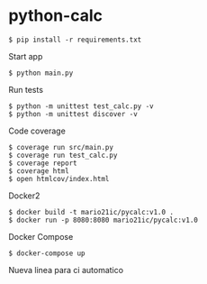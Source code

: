 # python-calc

```
$ pip install -r requirements.txt
```


Start app
```
$ python main.py
```

Run tests
```
$ python -m unittest test_calc.py -v
$ python -m unittest discover -v 
```

Code coverage
```
$ coverage run src/main.py
$ coverage run test_calc.py
$ coverage report
$ coverage html
$ open htmlcov/index.html
```

Docker2
```
$ docker build -t mario21ic/pycalc:v1.0 .
$ docker run -p 8080:8080 mario21ic/pycalc:v1.0
```

Docker Compose
```
$ docker-compose up
```

Nueva linea para ci automatico
